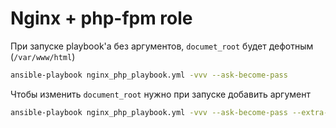 # Nginx + php-fpm role
При запуске playbook'а без аргументов, `documet_root` будет дефотным (`/var/www/html`)
```sh
ansible-playbook nginx_php_playbook.yml -vvv --ask-become-pass
```

Чтобы изменить `document_root` нужно при запуске добавить аргумент
```sh
ansible-playbook nginx_php_playbook.yml -vvv --ask-become-pass --extra-vars "document_root=/opt/nginx/ansible"
```